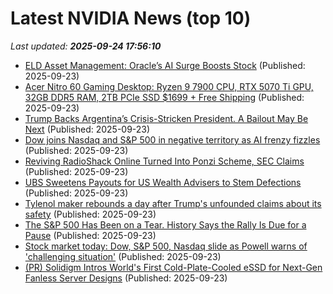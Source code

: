 # Latest NVIDIA News (top 10)
_Last updated: **2025-09-24 17:56:10**_

- [ELD Asset Management: Oracle’s AI Surge Boosts Stock](https://www.globenewswire.com/news-release/2025/09/23/3155040/0/en/ELD-Asset-Management-Oracle-s-AI-Surge-Boosts-Stock.html) (Published: 2025-09-23)
- [Acer Nitro 60 Gaming Desktop: Ryzen 9 7900 CPU, RTX 5070 Ti GPU, 32GB DDR5 RAM, 2TB PCIe SSD $1699 + Free Shipping](https://slickdeals.net/f/18627475-acer-nitro-60-gaming-desktop-ryzen-9-7900-cpu-rtx-5070-ti-gpu-32gb-ddr5-ram-2tb-pcie-ssd-1699-free-shipping) (Published: 2025-09-23)
- [Trump Backs Argentina’s Crisis-Stricken President. A Bailout May Be Next](https://biztoc.com/x/e204b5c24a4cbc35) (Published: 2025-09-23)
- [Dow joins Nasdaq and S&P 500 in negative territory as AI frenzy fizzles](https://biztoc.com/x/b46990a246972962) (Published: 2025-09-23)
- [Reviving RadioShack Online Turned Into Ponzi Scheme, SEC Claims](https://biztoc.com/x/ce9704f612ccaab7) (Published: 2025-09-23)
- [UBS Sweetens Payouts for US Wealth Advisers to Stem Defections](https://biztoc.com/x/47483e6c9497c614) (Published: 2025-09-23)
- [Tylenol maker rebounds a day after Trump's unfounded claims about its safety](https://biztoc.com/x/3701593423910344) (Published: 2025-09-23)
- [The S&P 500 Has Been on a Tear. History Says the Rally Is Due for a Pause](https://biztoc.com/x/944281abe4697e18) (Published: 2025-09-23)
- [Stock market today: Dow, S&P 500, Nasdaq slide as Powell warns of 'challenging situation'](https://finance.yahoo.com/news/live/stock-market-today-dow-sp-500-nasdaq-slide-as-powell-warns-of-challenging-situation-174834970.html) (Published: 2025-09-23)
- [(PR) Solidigm Intros World's First Cold-Plate-Cooled eSSD for Next-Gen Fanless Server Designs](https://www.techpowerup.com/341264/solidigm-intros-worlds-first-cold-plate-cooled-essd-for-next-gen-fanless-server-designs) (Published: 2025-09-23)
